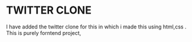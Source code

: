 # TWITTER CLONE 

I have added the twitter clone  for this in  which i made this using html,css . This is purely  forntend project, 

